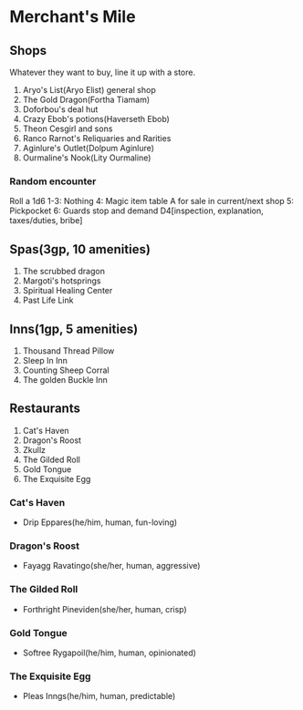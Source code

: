 # Merchant's Mile

## Shops
Whatever they want to buy, line it up with a store.
1. Aryo's List(Aryo Elist) general shop
2. The Gold Dragon(Fortha Tiamam)
3. Doforbou's deal hut
4. Crazy Ebob's potions(Haverseth Ebob)
5. Theon Cesgirl and sons
6. Ranco Rarnot's Reliquaries and Rarities
7. Aginlure's Outlet(Dolpum Aginlure)
8. Ourmaline's Nook(Lity Ourmaline)

### Random encounter
Roll a 1d6
1-3: Nothing
4: Magic item table A for sale in current/next shop
5: Pickpocket
6: Guards stop and demand D4[inspection, explanation, taxes/duties, bribe]

## Spas(3gp, 10 amenities)
1. The scrubbed dragon
2. Margoti's hotsprings
3. Spiritual Healing Center
4. Past Life Link

## Inns(1gp, 5 amenities)
1. Thousand Thread Pillow
2. Sleep In Inn
3. Counting Sheep Corral
4. The golden Buckle Inn

## Restaurants
1. Cat's Haven 
2. Dragon's Roost
3. Zkullz
4. The Gilded Roll
5. Gold Tongue
6. The Exquisite Egg

### Cat's Haven
- Drip Eppares(he/him, human, fun-loving)

### Dragon's Roost
- Fayagg Ravatingo(she/her, human, aggressive)

### The Gilded Roll
- Forthright Pineviden(she/her, human, crisp)

### Gold Tongue
- Softree Rygapoil(he/him, human, opinionated)

### The Exquisite Egg
- Pleas Inngs(he/him, human, predictable)
